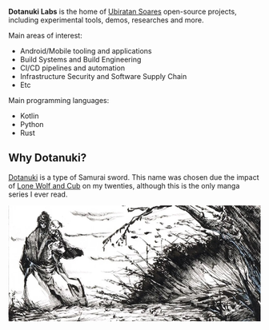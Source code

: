 **Dotanuki Labs** is the home of [Ubiratan Soares](https://github.com/ubiratansoares) open-source projects, including experimental tools, demos, researches and more.

Main areas of interest:

- Android/Mobile tooling and applications
- Build Systems and Build Engineering
- CI/CD pipelines and automation
- Infrastructure Security and Software Supply Chain
- Etc

Main programming languages:

- Kotlin
- Python
- Rust

## Why Dotanuki?

[Dotanuki](https://en.wikipedia.org/wiki/D%C5%8Dtanuki) is a type of Samurai sword. This name was chosen due the impact of [Lone Wolf and Cub](https://en.wikipedia.org/wiki/Lone_Wolf_and_Cub) on my twenties, although this is the only manga series I ever read. 


![](https://github.com/dotanuki-labs/.github/blob/main/profile/ogami.jpg?raw=true)
